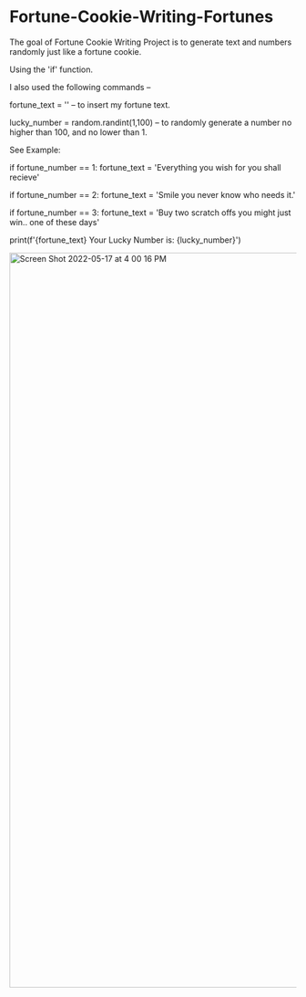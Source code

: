 # Fortune-Cookie-Writing-Fortunes

The goal of Fortune Cookie Writing Project is to generate text and numbers randomly just like a fortune cookie. 

Using the 'if' function. 

I also used the following commands –

fortune_text = '' – to insert my fortune text.

lucky_number = random.randint(1,100) – to randomly generate a number no higher than 100, and no lower than 1. 

See Example:

if fortune_number == 1:
  fortune_text = 'Everything you wish for you shall recieve'

if fortune_number == 2:
  fortune_text = 'Smile you never know who needs it.'

if fortune_number == 3:
  fortune_text = 'Buy two scratch offs you might just win.. one of these days'
  
  print(f'{fortune_text} Your Lucky Number is: {lucky_number}')
  
  <img width="1289" alt="Screen Shot 2022-05-17 at 4 00 16 PM" src="https://user-images.githubusercontent.com/102332459/168899613-dcb2976d-a1c0-4454-a874-902c0dba69d6.png">
